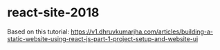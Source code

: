 # react-site-2018

Based on this tutorial:
https://v1.dhruvkumarjha.com/articles/building-a-static-website-using-react-js-part-1-project-setup-and-website-ui
